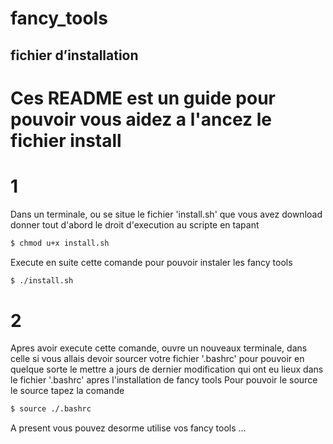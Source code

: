# fancy_tools
## fichier d’installation
# Ces README est un guide pour pouvoir vous aidez a l'ancez le fichier install 
# 1
Dans un terminale, ou se situe le fichier 'install.sh' que vous avez download donner
tout d'abord le droit d'execution au scripte en tapant
```sh
$ chmod u+x install.sh
```
Execute en suite cette comande pour pouvoir instaler les fancy tools
```sh
$ ./install.sh
```
# 2
Apres avoir execute cette comande, ouvre un nouveaux terminale, dans celle si
vous allais devoir sourcer votre fichier '.bashrc' pour pouvoir en quelque 
sorte le mettre a jours de dernier modification qui ont eu lieux dans le fichier 
'.bashrc' apres l'installation de fancy tools
Pour pouvoir le source le source tapez la comande
```sh
$ source ./.bashrc
```
A present vous pouvez desorme utilise vos fancy tools ...